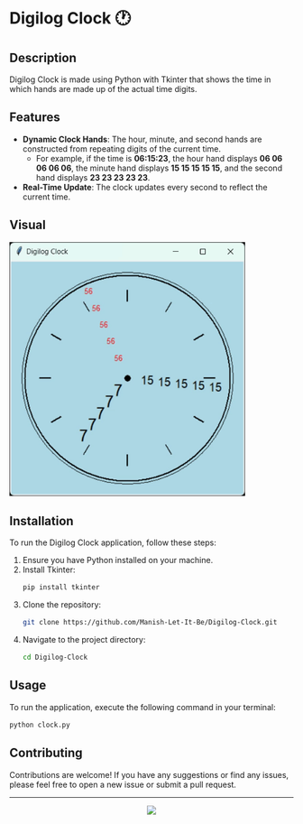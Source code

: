 # Digilog Clock 🕐

## Description
Digilog Clock is made using Python with Tkinter that shows the time in which hands are made up of the actual time digits.

## Features
- **Dynamic Clock Hands**: The hour, minute, and second hands are constructed from repeating digits of the current time.
  - For example, if the time is **06:15:23**, the hour hand displays **06 06 06 06 06**, the minute hand displays **15 15 15 15 15**, and the second hand displays **23 23 23 23 23**.
- **Real-Time Update**: The clock updates every second to reflect the current time.

## Visual
<a href="https://github.com/Manish-Let-It-Be/Digilog-Clock">
    <img src="Clock.gif" alt="Clock gif" height="450">
</a>

## Installation
To run the Digilog Clock application, follow these steps:

1. Ensure you have Python installed on your machine.
2. Install Tkinter:
   ```bash
   pip install tkinter
   ```
3. Clone the repository:
   ```bash
   git clone https://github.com/Manish-Let-It-Be/Digilog-Clock.git
   ```
4. Navigate to the project directory:
   ```bash
   cd Digilog-Clock
   ```

## Usage
To run the application, execute the following command in your terminal:
```bash
python clock.py
```

## Contributing

Contributions are welcome! If you have any suggestions or find any issues, please feel free to open a new issue or submit a pull request.


---

<p align="center">
  <img src="https://readme-typing-svg.herokuapp.com?font=Fira+Code&pause=1000&color=39FF14&center=true&width=435&lines=Thank+You+For+Checking+!">
</p>
